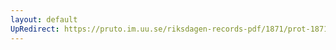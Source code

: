 ```yaml
---
layout: default
UpRedirect: https://pruto.im.uu.se/riksdagen-records-pdf/1871/prot-1871--fk--329/prot-1871--fk--329_009.pdf
---
```

